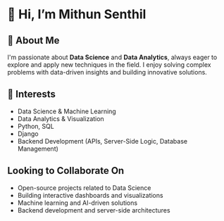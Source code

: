 # 👋 Hi, I’m Mithun Senthil

## 🚀 About Me
I'm passionate about **Data Science** and **Data Analytics**, always eager to explore and apply new techniques in the field. I enjoy solving complex problems with data-driven insights and building innovative solutions.

## 👀 Interests
- Data Science & Machine Learning
- Data Analytics & Visualization
- Python, SQL
- Django
- Backend Development (APIs, Server-Side Logic, Database Management)

## Looking to Collaborate On
- Open-source projects related to Data Science
- Building interactive dashboards and visualizations
- Machine learning and AI-driven solutions
- Backend development and server-side architectures
